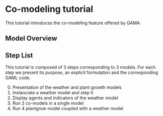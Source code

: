 # Co-modeling tutorial

This tutorial introduces the co-modeling feature offered by GAMA.

## Model Overview

## Step List

This tutorial is composed of 3 steps corresponding to 3 models. For each step we present its purpose, an explicit formulation and the corresponding GAML code.

0. Presentation of the weather and plant growth models
1. Instanciate a weather model and step it
2. Display agents and indicators of the weather model
3. Run 2 co-models in a single model 
4. Run 4 plantgrow model coupled with a weather model